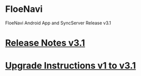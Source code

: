 # FloeNavi

FloeNavi Android App and SyncServer Release v3.1

# [Release Notes v3.1](https://github.com/floenavi/floenavi/blob/v3_1/RELEASE-NOTES.md)
# [Upgrade Instructions v1 to v3.1](https://github.com/floenavi/floenavi/blob/v3_1/UPGRADE.md)
